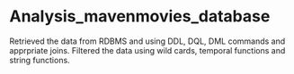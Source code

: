 # Analysis_mavenmovies_database
Retrieved the data from RDBMS and using DDL, DQL, DML commands and apprpriate joins. Filtered the data using wild cards, temporal functions and string functions.
